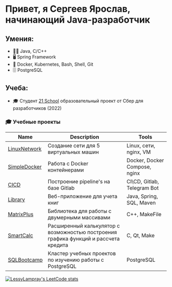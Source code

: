 # Привет, я Сергеев Ярослав, начинающий Java-разработчик

## Умения:
- 👨‍💻 Java, C/C++
- 🖥️ Spring Framework
- 🤖 Docker, Kubernetes, Bash, Shell, Git
- 🗄 PostgreSQL

## Учеба:
- 🎓 Студент [21 School](https://21-school.ru) образовательный проект от Сбер для разработчиков (2022)


### 🎓 Учебные проекты
| Name | Description | Tools                              |
| --- | --- |------------------------------------|
| [LinuxNetwork](https://github.com/LessyLampray/LinuxNetwork) | Создание сети для 5 виртуальных машин | Linux, сети, nginx, VM|
| [SimpleDocker](https://github.com/LessyLampray/SimpleDocker) | Работа с Docker контейнерами | Docker, Docker Compose, nginx|
| [CICD](https://github.com/LessyLampray/CICD) | Построение pipeline's на базе Gitlab | CI\CD, Gitlab, Telegram Bot|
| [Library]() | Веб-приложение для учета книг| Java, Spring, SQL, Maven|
| [MatrixPlus](https://github.com/LessyLampray/MatrixPlus) | Библиотека для работы с двумерными массивами| C++, MakeFile|
| [SmartCalc](https://github.com/LessyLampray/SmartCalc) | Расширенный калькулятор с возможностью построения графика функций и рассчета кредита | C, Qt, Make|
| [SQLBootcamp](https://github.com/LessyLampray/SQLBootcamp) | Кластер учебных проектов по изучению работы с PostgreSQL | PostgreSQL                         |

[![LessyLampray's LeetCode stats](https://leetcode-stats-six.vercel.app/api?username=LessyLampray&theme=dark)](https://github.com/LessyLampray/leetcode-stats)
